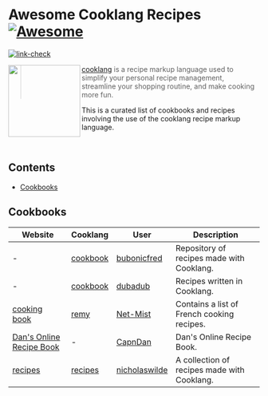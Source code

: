 <!--lint disable awesome-git-repo-age-->
# Awesome Cooklang Recipes [![Awesome](https://awesome.re/badge-flat.svg)](https://awesome.re)

[![link-check](https://img.shields.io/github/workflow/status/cooklang/awesome-cooklang-recipes/link-check?label=link-check&logo=github&style=for-the-badge)](https://github.com/cooklang/awesome-cooklang-recipes/actions/workflows/link-check.yaml)

<img src="https://cooklang.org/images/logo.svg" align="left" width="144px" height="144px"/>

> [cooklang][1] is a recipe markup language used to simplify your personal recipe management, streamline your shopping
> routine, and make cooking more fun.

This is a curated list of cookbooks and recipes involving the use of the cooklang recipe markup language.

<br />

## Contents

- [Cookbooks](#cookbooks)

## Cookbooks

| Website | Cooklang | User | Description |
|---------|----------|------|-------------|
| - | [cookbook](https://github.com/bubonicfred/cookbook) | [bubonicfred](https://github.com/bubonicfred) | Repository of recipes made with Cooklang. |
| - | [cookbook](https://github.com/dubadub/cookbook) | [dubadub](https://github.com/dubadub/) | Recipes written in Cooklang. |
| [cooking book](https://net-mist-cooking-book.netlify.app/) | [remy](https://github.com/Net-Mist/remy) | [Net-Mist](https://github.com/Net-Mist) | Contains a list of French cooking recipes. |
| [Dan's Online Recipe Book](https://bonmot.ca/~daniel/Recipes/) |- | [CapnDan](https://bonmot.ca/~daniel/) | Dan's Online Recipe Book. |
| [recipes](https://nicholaswilde.io/recipes/) | [recipes](https://github.com/nicholaswilde/recipes/tree/main/cook) | [nicholaswilde](https://github.com/nicholaswilde/) | A collection of recipes made with Cooklang. |

[1]: https://cooklang.org/
